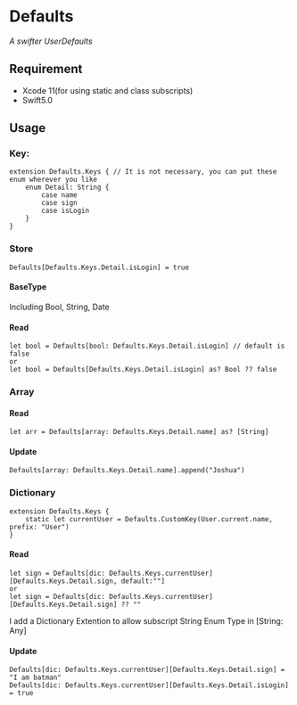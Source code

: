 # Defaults
*A swifter UserDefaults*



## Requirement

- Xcode 11(for using static and class subscripts)
- Swift5.0

## Usage

### Key:

```
extension Defaults.Keys { // It is not necessary, you can put these enum wherever you like
	enum Detail: String {
		case name
		case sign
		case isLogin
	}
}
```

### Store

```
Defaults[Defaults.Keys.Detail.isLogin] = true
```



#### BaseType

Including Bool, String, Date

#### Read

```
let bool = Defaults[bool: Defaults.Keys.Detail.isLogin] // default is false
or
let bool = Defaults[Defaults.Keys.Detail.isLogin] as? Bool ?? false
```



### Array

#### Read

```
let arr = Defaults[array: Defaults.Keys.Detail.name] as? [String]
```

#### Update

```
Defaults[array: Defaults.Keys.Detail.name].append("Joshua")
```



### Dictionary

```
extension Defaults.Keys {
	static let currentUser = Defaults.CustomKey(User.current.name, prefix: "User")
}
```

#### Read

```
let sign = Defaults[dic: Defaults.Keys.currentUser][Defaults.Keys.Detail.sign, default:""]
or 
let sign = Defaults[dic: Defaults.Keys.currentUser][Defaults.Keys.Detail.sign] ?? ""
```
I add a Dictionary Extention to allow subscript String Enum Type in [String: Any]

#### Update

```
Defaults[dic: Defaults.Keys.currentUser][Defaults.Keys.Detail.sign] = "I am batman"
Defaults[dic: Defaults.Keys.currentUser][Defaults.Keys.Detail.isLogin] = true
```

### 
